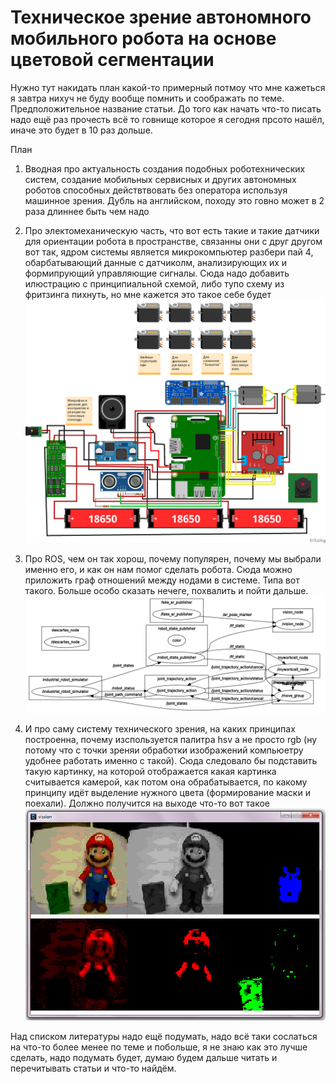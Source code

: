 # Техническое зрение автономного мобильного робота на основе цветовой сегментации

Нужно тут накидать план какой-то примерный потмоу что мне кажеться я завтра нихуч не буду вообще помнить и соображать по теме. 
Предположительное название статьи. До того как начать что-то писать надо ещё раз прочесть всё то говнище которое я сегодня прсото нашёл, иначе это будет в 10 раз дольше.

План

1. Вводная про актуальность создания подобных роботехнических систем, создание мобильных сервисных и других автономных роботов способных действтвовать без оператора используя машинное зрения. Дубль на английском, походу это говно может в 2 раза длиннее быть чем надо

2. Про электомеханическую часть, что вот есть такие и такие датчики для ориентации робота в пространстве, связанны они с друг другом вот так, ядром системы является микрокомпьютер разбери пай 4, обарбатывающий данные с датчиколм, анализирующих их и формипрующий управляющие сигналы. Сюда надо добавить илюстрацию с принципиальной схемой, либо тупо схему из фритзинга пихнуть, но мне кажется это такое себе будет
![Image alt](илюстрации/circuit.png)

3. Про ROS, чем он так хорош, почему популярен, почему мы выбрали именно его, и как он нам помог сделать робота. Сюда можно приложить граф отношений между нодами в системе. Типа вот такого. Больше особо сказать нечеге, похвалить и пойти дальше.
![Image alt](илюстрации/planned_rqt_graph.png)

4. И про саму систему технического зрения, на каких принципах построенна, почему изспользуется палитра hsv а не просто rgb (ну потому что с точки зреняи обработки изображений компьюетру удобнее работать именно с такой). Сюда следовало бы подставить такую картинку, на которой отображается какая картинка считывается камерой, как потом она обрабатывается, по какому принципу идёт выделение нужного цвета (формирование маски и поехали). Должно получится на выходе что-то вот такое
![Image alt](илюстрации/segmentation.jpg)

Над списком литературы надо ещё подумать, надо всё таки сослаться на что-то более менее по теме и побольше, я не знаю как это лучше сделать, надо подумать будет, думаю будем дальше читать и перечитывать статьи и что-то найдём.